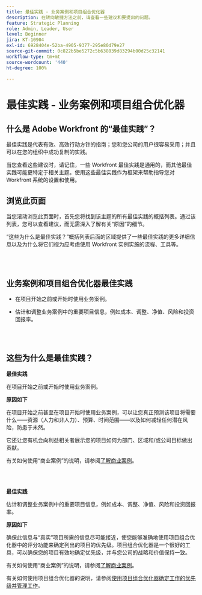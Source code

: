 ```yaml
---
title: 最佳实践 - 业务案例和项目组合优化器
description: 在转向敏捷方法之前，请查看一些建议和要提出的问题。
feature: Strategic Planning
role: Admin, Leader, User
level: Beginner
jira: KT-10904
exl-id: 6928404e-52ba-4905-9377-295e80d79e27
source-git-commit: 0c822b5be5272c5b638039d83294b00d25c32141
workflow-type: tm+mt
source-wordcount: '440'
ht-degree: 100%

---
```


# 最佳实践 - 业务案例和项目组合优化器

## 什么是 Adobe Workfront 的“最佳实践”？

最佳实践是代表有效、高效行动方针的指南；您和您公司的用户很容易采用；并且可以在您的组织中成功复制的实践。

当您查看这些建议时，请记住，一些 Workfront 最佳实践是通用的，而其他最佳实践可能更特定于相关主题。使用这些最佳实践作为框架来帮助指导您对 Workfront 系统的设置和使用。

## 浏览此页面

当您滚动浏览此页面时，首先您将找到该主题的所有最佳实践的概括列表。通过该列表，您可以查看建议，而无需深入了解有关“原因”的细节。

“这些为什么是最佳实践？”概括列表后面的区域提供了一些最佳实践的更多详细信息以及为什么将它们视为应考虑使用 Workfront 实例实施的流程、工具等。

</br>
</br>

## 业务案例和项目组合优化器最佳实践

* 在项目开始之前或开始时使用业务案例。

* 估计和调整业务案例中的重要项目信息，例如成本、调整、净值、风险和投资回报率。

</br>
</br>

## 这些为什么是最佳实践？

**最佳实践**

在项目开始之前或开始时使用业务案例。

**原因如下**

在项目开始之前甚至在项目开始时使用业务案例，可以让您真正预测该项目将需要什么——资源（人力和非人力）、预算、时间范围——以及如何减轻任何潜在风险，防患于未然。

它还让您有机会向利益相关者展示您的项目如何为部门、区域和/或公司目标做出贡献。

有关如何使用“商业案例”的说明，请参阅[了解商业案例](https://experienceleague.adobe.com/docs/workfront-learn/tutorials-workfront/manage-work/portfolios/introduction-to-the-business-case.html?lang=zh-Hans)。

</br>
</br>

**最佳实践**

估计和调整业务案例中的重要项目信息，例如成本、调整、净值、风险和投资回报率。

**原因如下**

确保此信息与“真实”项目所需的信息尽可能接近，使您能够准确地使用项目组合优化器中的评分功能来确定列出的项目的优先级。项目组合优化器是一个很好的工具，可以确保您的项目有效地确定优先级，并与您公司的战略和价值保持一致。

有关如何使用“商业案例”的说明，请参阅[了解商业案例](https://experienceleague.adobe.com/docs/workfront-learn/tutorials-workfront/manage-work/portfolios/introduction-to-the-business-case.html?lang=zh-Hans)。

有关如何使用项目组合优化器的说明，请参阅[使用项目组合优化器确定工作的优先级并管理工作](https://experienceleague.adobe.com/docs/workfront-learn/tutorials-workfront/manage-work/portfolios/prioritize-and-manage-work-with-portfolios.html?lang=zh-Hans)。

